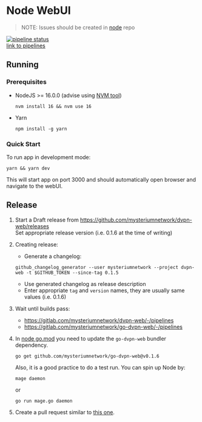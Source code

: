 # Node WebUI

> NOTE: Issues should be created in [node](https://github.com/mysteriumnetwork/node/issues) repo  
> 
[![pipeline status](https://gitlab.com/mysteriumnetwork/dvpn-web/badges/master/pipeline.svg)](https://gitlab.com/mysteriumneam/dvpn-web/-/commits/master)  
[link to pipelines](https://gitlab.com/mysteriumnetwork/dvpn-web/-/pipelines)

## Running

### Prerequisites
  - NodeJS >= 16.0.0 (advise using [NVM tool](https://github.com/nvm-sh/nvm))
    ```shell
    nvm install 16 && nvm use 16
    ```
  - Yarn 
    ```shell 
    npm install -g yarn
    ```

### Quick Start
To run app in development mode:
```shell
yarn && yarn dev
```
This will start app on port 3000 and should automatically open browser and navigate to the webUI.

## Release

1. Start a Draft release from https://github.com/mysteriumnetwork/dvpn-web/releases  
Set appropriate release version (i.e. 0.1.6 at the time of writing)

2. Creating release:
    * Generate a changelog: 
   ```shell
   github_changelog_generator --user mysteriumnetwork --project dvpn-web -t $GITHUB_TOKEN --since-tag 0.1.5
   ```
    * Use generated changelog as release description
    * Enter appropriate `tag` and `version` names, they are usually same values (i.e. 0.1.6) 
  
3. Wait until builds pass:  
    - https://gitlab.com/mysteriumnetwork/dvpn-web/-/pipelines
    - https://gitlab.com/mysteriumnetwork/go-dvpn-web/-/pipelines

4. In [node go.mod](https://github.com/mysteriumnetwork/node/blob/master/go.mod) you need to update the `go-dvpn-web` bundler dependency. 
    ```shell
    go get github.com/mysteriumnetwork/go-dvpn-web@v0.1.6
    ```
    
    Also, it is a good practice to do a test run. You can spin up Node by:  
    ```shell
    mage daemon
    ```
    
    or 
    
    ```shell
    go run mage.go daemon
    ```

5. Create a pull request similar to [this one](https://github.com/mysteriumnetwork/node/pull/2720). 

